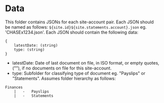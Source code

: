 # Data

This folder contains JSONs for each site-account pair.
Each JSON should be named as follows: `${site.id}${site.statements.account}.json`
eg. 'CHASEx1234.json'. Each JSON should contain the following data:

```
{
    latestDate: (string)
    type: (string)
}
```

-   latestDate: Date of last document on file, in ISO format, or empty quotes, (""), if no documents on file for this site-account.
-   type: Subfolder for classifying type of document eg. "Payslips" or "Statements". Assumes folder hierarchy as follows:

```
Finances
    |   -   Payslips
    |   -   Statements
```
